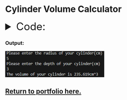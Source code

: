 # Cylinder Volume Calculator

<details>
  <summary style="font-size: 25pt"> Code: </summary>
  <code>
<pre>
  <p>
    iRadius = float(input("Please enter the radius of your cylinder(cm)\n"))
    print(f"The volume of your cylinder is {round((3.14159*iRadius**2)*iDepth, 3)}cm^3")
    iDepth = float(input("Please enter the depth of your cylinder(cm)\n"))
  </p>
</pre>
  </code>
</details>

### Output:
![An image containing the output of the code.](bin/CalculatorOutput.png)

## [Return to portfolio here.](README.md)
